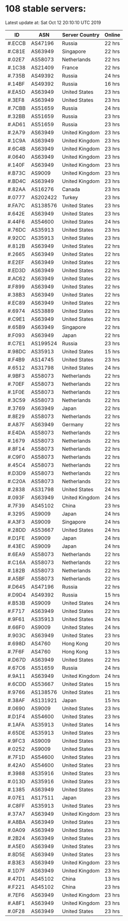 # 108 stable servers:

Latest update at: Sat Oct 12 20:10:10 UTC 2019

| ID | ASN | Server Country | Online |
| -- | --- | -------------- | ------ |
| #.ECCB | AS47196 | Russia | 22 hrs |
| #.C81E | AS63949 | Singapore | 22 hrs |
| #.02E7 | AS58073 | Netherlands | 22 hrs |
| #.1C38 | AS21409 | France | 22 hrs |
| #.735B | AS49392 | Russia | 24 hrs |
| #.14BF | AS49392 | Russia | 16 hrs |
| #.EA5D | AS63949 | United States | 23 hrs |
| #.3EF8 | AS63949 | United States | 23 hrs |
| #.7CBB | AS51659 | Russia | 24 hrs |
| #.32BB | AS51659 | Russia | 23 hrs |
| #.AD61 | AS51659 | Russia | 23 hrs |
| #.2A79 | AS63949 | United Kingdom | 23 hrs |
| #.1C9A | AS63949 | United Kingdom | 23 hrs |
| #.6C4B | AS63949 | United Kingdom | 23 hrs |
| #.0640 | AS63949 | United Kingdom | 23 hrs |
| #.140F | AS63949 | United Kingdom | 23 hrs |
| #.B73C | AS9009 | United Kingdom | 23 hrs |
| #.BD4C | AS63949 | United Kingdom | 23 hrs |
| #.82AA | AS16276 | Canada | 23 hrs |
| #.0777 | AS202422 | Turkey | 23 hrs |
| #.FA7C | AS138576 | United States | 23 hrs |
| #.642E | AS63949 | United States | 23 hrs |
| #.44F6 | AS54600 | United States | 24 hrs |
| #.76DC | AS35913 | United States | 23 hrs |
| #.92CC | AS35913 | United States | 23 hrs |
| #.812B | AS63949 | United States | 22 hrs |
| #.2665 | AS63949 | United States | 22 hrs |
| #.E2EF | AS63949 | United States | 22 hrs |
| #.ED3D | AS63949 | United States | 22 hrs |
| #.AC62 | AS63949 | United States | 22 hrs |
| #.F899 | AS63949 | United States | 22 hrs |
| #.38B3 | AS63949 | United States | 22 hrs |
| #.EC89 | AS63949 | United States | 22 hrs |
| #.6974 | AS53889 | United States | 22 hrs |
| #.C9E1 | AS63949 | United States | 22 hrs |
| #.65B9 | AS63949 | Singapore | 22 hrs |
| #.F093 | AS63949 | Japan | 22 hrs |
| #.C7E1 | AS199524 | Russia | 23 hrs |
| #.98DC | AS35913 | United States | 15 hrs |
| #.F4B9 | AS14745 | United States | 23 hrs |
| #.6512 | AS31798 | United States | 24 hrs |
| #.9BF3 | AS58073 | Netherlands | 22 hrs |
| #.70EF | AS58073 | Netherlands | 22 hrs |
| #.1F0E | AS58073 | Netherlands | 22 hrs |
| #.3C59 | AS58073 | Netherlands | 22 hrs |
| #.3769 | AS63949 | Japan | 22 hrs |
| #.8E29 | AS58073 | Netherlands | 22 hrs |
| #.A87F | AS63949 | Germany | 22 hrs |
| #.E4DA | AS58073 | Netherlands | 22 hrs |
| #.1679 | AS58073 | Netherlands | 22 hrs |
| #.8F14 | AS58073 | Netherlands | 22 hrs |
| #.C9F0 | AS58073 | Netherlands | 22 hrs |
| #.45C4 | AS58073 | Netherlands | 22 hrs |
| #.D3D9 | AS58073 | Netherlands | 22 hrs |
| #.C20A | AS58073 | Netherlands | 22 hrs |
| #.2838 | AS31798 | United States | 24 hrs |
| #.093F | AS63949 | United Kingdom | 24 hrs |
| #.7F39 | AS45102 | China | 23 hrs |
| #.3295 | AS9009 | Japan | 24 hrs |
| #.A3F3 | AS9009 | Singapore | 24 hrs |
| #.28DD | AS53667 | United States | 24 hrs |
| #.D1FE | AS9009 | Japan | 24 hrs |
| #.43EC | AS9009 | Japan | 24 hrs |
| #.6EA9 | AS58073 | Netherlands | 22 hrs |
| #.C16A | AS58073 | Netherlands | 22 hrs |
| #.182B | AS58073 | Netherlands | 22 hrs |
| #.A5BF | AS58073 | Netherlands | 22 hrs |
| #.D645 | AS47196 | Russia | 22 hrs |
| #.D9D4 | AS49392 | Russia | 15 hrs |
| #.B53B | AS9009 | United States | 24 hrs |
| #.F717 | AS63949 | United States | 22 hrs |
| #.9F61 | AS35913 | United States | 24 hrs |
| #.66F0 | AS9009 | United States | 24 hrs |
| #.903C | AS63949 | United States | 23 hrs |
| #.698D | AS4760 | Hong Kong | 20 hrs |
| #.7F6F | AS4760 | Hong Kong | 13 hrs |
| #.D67D | AS63949 | United States | 22 hrs |
| #.67C6 | AS51659 | Russia | 24 hrs |
| #.9A11 | AS63949 | United Kingdom | 24 hrs |
| #.6CDD | AS53667 | United States | 15 hrs |
| #.9766 | AS138576 | United States | 21 hrs |
| #.38AF | AS131921 | Japan | 15 hrs |
| #.0690 | AS9009 | United States | 23 hrs |
| #.D1F4 | AS54600 | United States | 23 hrs |
| #.1AFA | AS35913 | United States | 14 hrs |
| #.65DE | AS35913 | United States | 23 hrs |
| #.9FC3 | AS9009 | United States | 23 hrs |
| #.0252 | AS9009 | United States | 23 hrs |
| #.7F1D | AS54600 | United States | 23 hrs |
| #.42A0 | AS54600 | United States | 23 hrs |
| #.3988 | AS35916 | United States | 23 hrs |
| #.013D | AS35916 | United States | 23 hrs |
| #.1385 | AS63949 | United States | 23 hrs |
| #.07E1 | AS17511 | Japan | 23 hrs |
| #.C8FF | AS35913 | United States | 23 hrs |
| #.37A7 | AS63949 | United Kingdom | 23 hrs |
| #.A8BA | AS63949 | United States | 23 hrs |
| #.0A09 | AS63949 | United States | 23 hrs |
| #.2B24 | AS63949 | United States | 23 hrs |
| #.A5E0 | AS63949 | United States | 23 hrs |
| #.8D5E | AS63949 | United States | 23 hrs |
| #.B3E3 | AS63949 | United Kingdom | 23 hrs |
| #.1D7F | AS63949 | United Kingdom | 23 hrs |
| #.47D1 | AS45102 | China | 13 hrs |
| #.F221 | AS45102 | China | 23 hrs |
| #.7EF6 | AS63949 | United Kingdom | 23 hrs |
| #.A8F1 | AS63949 | United Kingdom | 23 hrs |
| #.0F28 | AS63949 | United States | 23 hrs |

